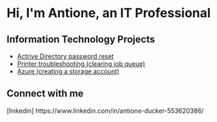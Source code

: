 <h1>Hi, I'm Antione, an <a >IT Professional</a></h1>

<h2> Information Technology Projects </h2>

  - [Actrive Directory password reset](https://github.com/Antione18/Outline1)
  - [Printer troubleshooting (clearing job queue)](https://github.com/Antione18/Outline2)
  - [Azure (creating a storage account)](https://github.com/Antione18/Outline3)

<h2> Connect with me </h2> 
[linkedin] https://www.linkedin.com/in/antione-ducker-553620386/
